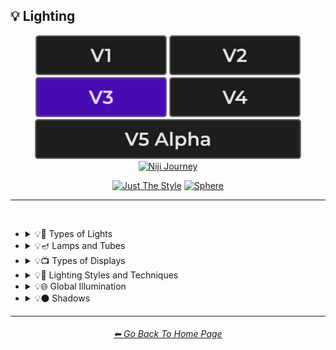 <h2>💡 Lighting</h2>

<div align="center">

[<img src="/Images/Repo_Parts/Buttons/Version_Buttons/button_version_V1_inactive.webp?raw=true" alt="MidJourney V1" height="64" />](/Pages/MJ_V1/Style_Pages/Sphere/Lighting.md)
[<img src="/Images/Repo_Parts/Buttons/Version_Buttons/button_version_V2_inactive.webp?raw=true" alt="MidJourney V2" height="64" />](/Pages/MJ_V2/Style_Pages/Sphere/Lighting.md)
[<img src="/Images/Repo_Parts/Buttons/Version_Buttons/button_version_V3_active.webp?raw=true" alt="MidJourney V3" height="64" />](/Pages/MJ_V3/Style_Pages/Sphere/Lighting.md)
[<img src="/Images/Repo_Parts/Buttons/Version_Buttons/button_version_V4_inactive.webp?raw=true" alt="MidJourney V4" height="64" />](/Pages/MJ_V4/Style_Pages/Just_The_Style/Lighting.md)
<br>
[<img src="/Images/Repo_Parts/Buttons/Version_Buttons/button_version_V5_Alpha_inactive_half.webp?raw=true" alt="MidJourney V5" height="64" />](/Pages/MJ_V5/Style_Pages/Just_The_Style/Lighting.md)
[<img src="/Images/Repo_Parts/Buttons/Version_Buttons/button_version_niji_inactive_half.webp?raw=true" alt="Niji Journey" height="64" />](/Pages/Niji_Journey/Niji_V4/Style_Pages/Lighting.md)

[<img src="/Images/Repo_Parts/Buttons/Image_Type_Buttons/button_just_the_style_inactive.webp?raw=true" alt="Just The Style" width="140.5" />](/Pages/MJ_V3/Style_Pages/Just_The_Style/Lighting.md)
[<img src="/Images/Repo_Parts/Buttons/Image_Type_Buttons/button_sphere_active.webp?raw=true" alt="Sphere" width="140.5" />](/Pages/MJ_V3/Style_Pages/Sphere/Lighting.md)

</div>

<hr>
<br>


- <details><summary>💡🏮 Types of Lights</summary><p><div align="center">

	| Spotlight | Floodlight |
	| :-: | :-: |
	| <img src="/Images/MJ_V3/MidJourney_Styles_(sphere)/sphere_Spotlight.webp?raw=true" width="256" /> | <img src="/Images/MJ_V3/MidJourney_Styles_(sphere)/sphere_Floodlight.webp?raw=true" width="256" /> |
	
	<br>
	
	| Frontlight | Halfrear Lighting | Backlight |
	| :-: | :-: | :-: |
	| <img src="/Images/MJ_V3/MidJourney_Styles_(sphere)/sphere_Frontlight.webp?raw=true" width="256" /> | <img src="/Images/MJ_V3/MidJourney_Styles_(sphere)/sphere_Halfrear_Lighting.webp?raw=true" width="256" /> | <img src="/Images/MJ_V3/MidJourney_Styles_(sphere)/sphere_Backlight.webp?raw=true" width="256" /> | 
	
	<br>
	
	| Rim Lights | Rim Lighting | Marquee |
	| :-: | :-: | :-: |
	| <img src="/Images/MJ_V3/MidJourney_Styles_(sphere)/sphere_Rim_Lights.webp?raw=true" width="256" /> | <img src="/Images/MJ_V3/MidJourney_Styles_(sphere)/sphere_Rim_Lighting.webp?raw=true" width="256" /> | <img src="/Images/MJ_V3/MidJourney_Styles_(sphere)/sphere_Marquee.webp?raw=true" width="256" /> |
	
	<br>
	
	| Strobe | Strobe Light | Stroboscope |
	| :-: | :-: | :-: |
	| <img src="/Images/MJ_V3/MidJourney_Styles_(sphere)/sphere_Strobe.webp?raw=true" width="256" /> | <img src="/Images/MJ_V3/MidJourney_Styles_(sphere)/sphere_Strobe_Light.webp?raw=true" width="256" /> | <img src="/Images/MJ_V3/MidJourney_Styles_(sphere)/sphere_Stroboscope.webp?raw=true" width="256" /> |

	<br>

	| Flickering Light | Bubble Light |
    | :-: | :-: |
    | <img src="/Images/MJ_V3/MidJourney_Styles_(sphere)/sphere_Flickering_Light.webp?raw=true" width="256" /> | <img src="/Images/MJ_V3/MidJourney_Styles_(sphere)/sphere_Bubble_Light.webp?raw=true" width="256" /> |

    <br>

	| Dim | Dim Lighting | Dark Lighting |
	| :-: | :-: | :-: |
	| <img src="/Images/MJ_V3/MidJourney_Styles_(sphere)/Wave_9/sphere_Dim.webp?raw=true" width="256" /> | <img src="/Images/MJ_V3/MidJourney_Styles_(sphere)/Wave_9/sphere_Dim_Lighting.webp?raw=true" width="256" /> | <img src="/Images/MJ_V3/MidJourney_Styles_(sphere)/Wave_9/sphere_Dark_Lighting.webp?raw=true" width="256" /> |

	<br>
	
	| Bright | Ultrabright | Blinding Light |
	| :-: | :-: | :-: |
	| <img src="/Images/MJ_V3/MidJourney_Styles_(sphere)/sphere_Bright.webp?raw=true" width="256" /> | <img src="/Images/MJ_V3/MidJourney_Styles_(sphere)/sphere_Ultrabright.webp?raw=true" width="256" /> | <img src="/Images/MJ_V3/MidJourney_Styles_(sphere)/Wave_10/sphere_Blinding_Light.webp?raw=true" width="256" /> |
	
	<br>
	
	| Crepuscular Rays | Rays of Shimmering Light | Godrays |
	| :-: | :-: | :-: |
	| <img src="/Images/MJ_V3/MidJourney_Styles_(sphere)/sphere_Crepuscular_Rays.webp?raw=true" width="256" /> | <img src="/Images/MJ_V3/MidJourney_Styles_(sphere)/sphere_Rays_of_Shimmering_Light.webp?raw=true" width="256" /> | <img src="/Images/MJ_V3/MidJourney_Styles_(sphere)/sphere_Godrays.webp?raw=true" width="256" /> |
	
	<br>
	
	| Artificial Lighting | Natural Lighting |
	| :-: | :-: |
	| <img src="/Images/MJ_V3/MidJourney_Styles_(sphere)/sphere_Artificial_Lighting.webp?raw=true" width="256" /> | <img src="/Images/MJ_V3/MidJourney_Styles_(sphere)/sphere_Natural_Lighting.webp?raw=true" width="256" /> |

	<br>

	| Sunlight | Direct Sunlight | Sunshine Ray |
	| :-: | :-: | :-: |
	| <img src="/Images/MJ_V3/MidJourney_Styles_(sphere)/sphere_Sunlight.webp?raw=true" width="256" /> | <img src="/Images/MJ_V3/MidJourney_Styles_(sphere)/Wave_10/sphere_Direct_Sunlight.webp?raw=true" width="256" /> | <img src="/Images/MJ_V3/MidJourney_Styles_(sphere)/Wave_9/sphere_Sunshine_Ray.webp?raw=true" width="256" /> |
		
	<br>

	| Sunbeams | Sunshaft |
	| :-: | :-: |
	| <img src="/Images/MJ_V3/MidJourney_Styles_(sphere)/Wave_11/sphere_Sunbeams.webp?raw=true" width="256" /> | <img src="/Images/MJ_V3/MidJourney_Styles_(sphere)/sphere_Sunshaft.webp?raw=true" width="256" /> |

	<br>

	| Moonbeams | Starlight |
	| :-: | :-: |
	| <img src="/Images/MJ_V3/MidJourney_Styles_(sphere)/Wave_11/sphere_Moonbeams.webp?raw=true" width="256" /> | <img src="/Images/MJ_V3/MidJourney_Styles_(sphere)/Wave_11/sphere_Starlight.webp?raw=true" width="256" /> |
	
	<br>
	
	| Waning Light | Radiant Light |
	| :-: | :-: |
	| <img src="/Images/MJ_V3/MidJourney_Styles_(sphere)/sphere_Waning_Light.webp?raw=true" width="256" /> | <img src="/Images/MJ_V3/MidJourney_Styles_(sphere)/sphere_Radiant_Light.webp?raw=true" width="256" /> |

	<br>

	| Incandescent | Fluorescent |
	| :-: | :-: |
	| <img src="/Images/MJ_V3/MidJourney_Styles_(sphere)/sphere_Incandescent.webp?raw=true" width="256" /> | <img src="/Images/MJ_V3/MidJourney_Styles_(sphere)/sphere_Fluorescent.webp?raw=true" width="256" /> |

	<br>

	| CFL | CFL Light |
	| :-: | :-: |
	| <img src="/Images/MJ_V3/MidJourney_Styles_(sphere)/Wave_11/sphere_CFL.webp?raw=true" width="256" /> | <img src="/Images/MJ_V3/MidJourney_Styles_(sphere)/Wave_11/sphere_CFL_Light.webp?raw=true" width="256" /> |
	
	<br>

	| Candlelight | Torch | Torch Light |
	| :-: | :-: | :-: |
	| <img src="/Images/MJ_V3/MidJourney_Styles_(sphere)/Wave_9/sphere_Candlelight.webp?raw=true" width="256" /> | <img src="/Images/MJ_V3/MidJourney_Styles_(sphere)/Wave_11/sphere_Torch.webp?raw=true" width="256" /> | <img src="/Images/MJ_V3/MidJourney_Styles_(sphere)/Wave_11/sphere_Torch_Light.webp?raw=true" width="256" /> |

	<br>

	| Northern Lights |
	| :-: |
	| <img src="/Images/MJ_V3/MidJourney_Styles_(sphere)/Wave_10/sphere_Northern_Lights.webp?raw=true" width="256" /> |

	<br>

	| Tesla Coil | Electric Arc |
	| :-: | :-: |
	| <img src="/Images/MJ_V3/MidJourney_Styles_(sphere)/sphere_Tesla_Coil.webp?raw=true" width="256" /> | <img src="/Images/MJ_V3/MidJourney_Styles_(sphere)/sphere_Electric_Arc.webp?raw=true" width="256" /> |

	<br>

	| Glow Stick | Blacklight |
	| :-: | :-: |
	| <img src="/Images/MJ_V3/MidJourney_Styles_(sphere)/sphere_Glow_Stick.webp?raw=true" width="256" /> | <img src="/Images/MJ_V3/MidJourney_Styles_(sphere)/Wave_11/sphere_Blacklight.webp?raw=true" width="256" /> |

	<br>

	| Laser | Laser Light Show |
	| :-: | :-: |
	| <img src="/Images/MJ_V3/MidJourney_Styles_(sphere)/sphere_Laser.webp?raw=true" width="256" /> | <img src="/Images/MJ_V3/MidJourney_Styles_(sphere)/Wave_11/sphere_Laser_Light_Show.webp?raw=true" width="256" /> |

	<br>
	
	| Dye-Laser | Ion-Laser | Gas-Laser |
	| :-: | :-: | :-: |
	| <img src="/Images/MJ_V3/MidJourney_Styles_(sphere)/Wave_14/sphere_Dye-Laser.webp?raw=true" width="256" /> | <img src="/Images/MJ_V3/MidJourney_Styles_(sphere)/Wave_14/sphere_Ion-Laser.webp?raw=true" width="256" /> | <img src="/Images/MJ_V3/MidJourney_Styles_(sphere)/Wave_14/sphere_Gas-Laser.webp?raw=true" width="256" /> |

	<br>

	| Gobo | Gobo Light |
    | :-: | :-: |
    | <img src="/Images/MJ_V3/MidJourney_Styles_(sphere)/sphere_Gobo.webp?raw=true" width="256" /> | <img src="/Images/MJ_V3/MidJourney_Styles_(sphere)/sphere_Gobo_Light.webp?raw=true" width="256" /> |

    <br>
	
	| Halogen | Argon Flash |
	| :-: | :-: |
	| <img src="/Images/MJ_V3/MidJourney_Styles_(sphere)/sphere_Halogen.webp?raw=true" width="256" /> | <img src="/Images/MJ_V3/MidJourney_Styles_(sphere)/Wave_14/sphere_Argon_Flash.webp?raw=true" width="256" /> |

	<br>
	
	| Lantern | Schwarz Lantern | Coleman Lantern |
	| :-: | :-: | :-: |
	| <img src="/Images/MJ_V3/MidJourney_Styles_(sphere)/sphere_Lantern.webp?raw=true" width="256" /> | <img src="/Images/MJ_V3/MidJourney_Styles_(sphere)/sphere_Schwarz_Lantern.webp?raw=true" width="256" /> | <img src="/Images/MJ_V3/MidJourney_Styles_(sphere)/Wave_14/sphere_Coleman_Lantern.webp?raw=true" width="256" /> |

	<br>

	| Flare | Ember Light |
	| :-: | :-: |
	| <img src="/Images/MJ_V3/MidJourney_Styles_(sphere)/sphere_Flare.webp?raw=true" width="256" /> | <img src="/Images/MJ_V3/MidJourney_Styles_(sphere)/Wave_14/sphere_Ember_Light.webp?raw=true" width="256" /> |

	<br>
	
	| Edison Bulb |
	| :-: |
	| <img src="/Images/MJ_V3/MidJourney_Styles_(sphere)/sphere_Edison_Bulb.webp?raw=true" width="256" /> |

	<br>
	
	| Nightlight | Christmas Lights |
	| :-: | :-: |
	| <img src="/Images/MJ_V3/MidJourney_Styles_(sphere)/sphere_Nightlight.webp?raw=true" width="256" /> | <img src="/Images/MJ_V3/MidJourney_Styles_(sphere)/sphere_Christmas_Lights.webp?raw=true" width="256" /> |

	<br>

	| Optical Fiber | Electroluminescent Wire | Electromagnetic Spectrum |
	| :-: | :-: | :-: |
	| <img src="/Images/MJ_V3/MidJourney_Styles_(sphere)/sphere_Optical_Fiber.webp?raw=true" width="256" /> | <img src="/Images/MJ_V3/MidJourney_Styles_(sphere)/sphere_Electroluminescent_Wire.webp?raw=true" width="256" /> | <img src="/Images/MJ_V3/MidJourney_Styles_(sphere)/sphere_Electromagnetic_Spectrum.webp?raw=true" width="256" /> |

	<br>
	
	| Infrared | Ultraviolet | UV |
	| :-: | :-: | :-: |
	| <img src="/Images/MJ_V3/MidJourney_Styles_(sphere)/sphere_Infrared.webp?raw=true" width="256" /> | <img src="/Images/MJ_V3/MidJourney_Styles_(sphere)/sphere_Ultraviolet.webp?raw=true" width="256" /> | <img src="/Images/MJ_V3/MidJourney_Styles_(sphere)/sphere_UV.webp?raw=true" width="256" /> | 

	<br>
	
	| X-Ray | Lightspeed |
	| :-: | :-: |
	| <img src="/Images/MJ_V3/MidJourney_Styles_(sphere)/sphere_X-Ray.webp?raw=true" width="256" /> | <img src="/Images/MJ_V3/MidJourney_Styles_(sphere)/sphere_Lightspeed.webp?raw=true" width="256" /> |

	<br>

	| Nightclub |
	| :-: |
	| <img src="/Images/MJ_V3/MidJourney_Styles_(sphere)/Wave_10/sphere_Nightclub.webp?raw=true" width="256" /> |
	
	<br>
	
	| Glowing Radioactivity | Nuclear Waste | Glowing Nuclear Waste |
	| :-: | :-: | :-: |
	| <img src="/Images/MJ_V3/MidJourney_Styles_(sphere)/Wave_10/sphere_Glowing_Radioactivity.webp?raw=true" width="256" /> | <img src="/Images/MJ_V3/MidJourney_Styles_(sphere)/Wave_10/sphere_Nuclear_Waste.webp?raw=true" width="256" /> | <img src="/Images/MJ_V3/MidJourney_Styles_(sphere)/Wave_10/sphere_Glowing_Nuclear_Waste.webp?raw=true" width="256" /> |

	</div></p></details>


- <details><summary>💡🪔 Lamps and Tubes</summary><p><div align="center">

	| Flash-Lamp | Flashtube |
	| :-: | :-: |
	| <img src="/Images/MJ_V3/MidJourney_Styles_(sphere)/Wave_14/sphere_Flash-Lamp.webp?raw=true" width="256" /> | <img src="/Images/MJ_V3/MidJourney_Styles_(sphere)/Wave_14/sphere_Flashtube.webp?raw=true" width="256" /> |

	<br>

	| Incandescent Lamp | Fluorescent Lamp |
	| :-: | :-: |
	| <img src="/Images/MJ_V3/MidJourney_Styles_(sphere)/Wave_9/sphere_Incandescent_Lamp.webp?raw=true" width="256" /> | <img src="/Images/MJ_V3/MidJourney_Styles_(sphere)/sphere_Fluorescent_Lamp.webp?raw=true" width="256" /> |

	<br>

	| Plasma Globe | Plasma Lamp | Lava Lamp |
	| :-: | :-: | :-: |
	| <img src="/Images/MJ_V3/MidJourney_Styles_(sphere)/sphere_Plasma_Globe.webp?raw=true" width="256" /> | <img src="/Images/MJ_V3/MidJourney_Styles_(sphere)/Wave_11/sphere_Plasma_Lamp.webp?raw=true" width="256" /> | <img src="/Images/MJ_V3/MidJourney_Styles_(sphere)/sphere_Lava_Lamp.webp?raw=true" width="256" /> |

	<br>

	| Crackle Tube |
	| :-: |
	| <img src="/Images/MJ_V3/MidJourney_Styles_(sphere)/sphere_Crackle_Tube.webp?raw=true" width="256" /> |

	<br>

	| Halogen Lamp |
	| :-: |
	| <img src="/Images/MJ_V3/MidJourney_Styles_(sphere)/sphere_Halogen_Lamp.webp?raw=true" width="256" /> |

	<br>

	| Neon Lamp | Xenon Lamp | Krypton Lamp |
	| :-: | :-: | :-: |
	| <img src="/Images/MJ_V3/MidJourney_Styles_(sphere)/sphere_Neon_Lamp.webp?raw=true" width="256" /> | <img src="/Images/MJ_V3/MidJourney_Styles_(sphere)/sphere_Xenon_Lamp.webp?raw=true" width="256" /> | <img src="/Images/MJ_V3/MidJourney_Styles_(sphere)/sphere_Krypton_Lamp.webp?raw=true" width="256" /> |

	<br>

	| Argon Lamp |
	| :-: |
	| <img src="/Images/MJ_V3/MidJourney_Styles_(sphere)/sphere_Argon_Lamp.webp?raw=true" width="256" /> |

	<br>

	| Helium Lamp | Carbide Lamp |
	| :-: | :-: |
	| <img src="/Images/MJ_V3/MidJourney_Styles_(sphere)/sphere_Helium_Lamp.webp?raw=true" width="256" /> | <img src="/Images/MJ_V3/MidJourney_Styles_(sphere)/sphere_Carbide_Lamp.webp?raw=true" width="256" /> |

	<br>

	| Argand Lamp | Diya Lamp | Arc Lamp |
	| :-: | :-: | :-: |
	| <img src="/Images/MJ_V3/MidJourney_Styles_(sphere)/sphere_Argand_Lamp.webp?raw=true" width="256" /> | <img src="/Images/MJ_V3/MidJourney_Styles_(sphere)/sphere_Diya_Lamp.webp?raw=true" width="256" /> | <img src="/Images/MJ_V3/MidJourney_Styles_(sphere)/Wave_11/sphere_Arc_Lamp.webp?raw=true" width="256" /> |

	<br>

	| Gas Lamp | Gas Mantle | Kerosene Lamp |
	| :-: | :-: | :-: |
	| <img src="/Images/MJ_V3/MidJourney_Styles_(sphere)/Wave_14/sphere_Gas_Lamp.webp?raw=true" width="256" /> | <img src="/Images/MJ_V3/MidJourney_Styles_(sphere)/Wave_14/sphere_Gas_Mantle.webp?raw=true" width="256" /> | <img src="/Images/MJ_V3/MidJourney_Styles_(sphere)/Wave_14/sphere_Kerosene_Lamp.webp?raw=true" width="256" /> |

	<br>

	| Tilley Lamp | Oil Lamp |
	| :-: | :-: |
	| <img src="/Images/MJ_V3/MidJourney_Styles_(sphere)/Wave_14/sphere_Tilley_Lamp.webp?raw=true" width="256" /> | <img src="/Images/MJ_V3/MidJourney_Styles_(sphere)/Wave_14/sphere_Oil_Lamp.webp?raw=true" width="256" /> |

	<br>

	| Mercury-Vapor Lamp | Metal-Halide Lamp | Sodium-Vapor Lamp |
	| :-: | :-: | :-: |
	| <img src="/Images/MJ_V3/MidJourney_Styles_(sphere)/Wave_14/sphere_Mercury-Vapor_Lamp.webp?raw=true" width="256" /> | <img src="/Images/MJ_V3/MidJourney_Styles_(sphere)/Wave_14/sphere_Metal-Halide_Lamp.webp?raw=true" width="256" /> | <img src="/Images/MJ_V3/MidJourney_Styles_(sphere)/Wave_14/sphere_Sodium-Vapor_Lamp.webp?raw=true" width="256" /> |

	<br>

	| Sulfur Lamp | Hollow-Cathode Lamp | Electrodeless Lamp |
	| :-: | :-: | :-: |
	| <img src="/Images/MJ_V3/MidJourney_Styles_(sphere)/Wave_14/sphere_Sulfur_Lamp.webp?raw=true" width="256" /> | <img src="/Images/MJ_V3/MidJourney_Styles_(sphere)/Wave_14/sphere_Hollow-Cathode_Lamp.webp?raw=true" width="256" /> | <img src="/Images/MJ_V3/MidJourney_Styles_(sphere)/Wave_14/sphere_Electrodeless_Lamp.webp?raw=true" width="256" /> |

	<br>

	| Nixie Tube | Rubens-Tube |
	| :-: | :-: |
	| <img src="/Images/MJ_V3/MidJourney_Styles_(sphere)/sphere_Nixie_Tube.webp?raw=true" width="256" /> | <img src="/Images/MJ_V3/MidJourney_Styles_(sphere)/Wave_11/sphere_Rubens-Tube.webp?raw=true" width="256" /> |

	<br>

	| Vacuum Tube Lamp | Geissler Tube | Dekatron |
	| :-: | :-: | :-: |
	| <img src="/Images/MJ_V3/MidJourney_Styles_(sphere)/sphere_Vacuum_Tube_Lamp.webp?raw=true" width="256" /> | <img src="/Images/MJ_V3/MidJourney_Styles_(sphere)/Wave_14/sphere_Geissler_Tube.webp?raw=true" width="256" /> | <img src="/Images/MJ_V3/MidJourney_Styles_(sphere)/Wave_14/sphere_Dekatron.webp?raw=true" width="256" /> |

  </div></p></details>


- <details><summary>💡📺 Types of Displays</summary><p><div align="center">
	
	| 7 Segment Display | Dot Matrix Display | Electroluminescent Display |
	| :-: | :-: | :-: |
	| <img src="/Images/MJ_V3/MidJourney_Styles_(sphere)/sphere_7_Segment_Display.webp?raw=true" width="256" /> | <img src="/Images/MJ_V3/MidJourney_Styles_(sphere)/sphere_Dot_Matrix_Display.webp?raw=true" width="256" /> | <img src="/Images/MJ_V3/MidJourney_Styles_(sphere)/sphere_Electroluminescent_Display.webp?raw=true" width="256" /> |
	
	<br>

	| CRT | Vacuum Fluorescent Display | Phosphor Display |
	| :-: | :-: | :-: |
	| <img src="/Images/MJ_V3/MidJourney_Styles_(sphere)/sphere_CRT.webp?raw=true" width="256" /> | <img src="/Images/MJ_V3/MidJourney_Styles_(sphere)/sphere_Vacuum_Fluorescent_Display.webp?raw=true" width="256" /> | <img src="/Images/MJ_V3/MidJourney_Styles_(sphere)/sphere_Phosphor_Display.webp?raw=true" width="256" /> |
	
	<br>
	
	| LCD | LED |
	| :-: | :-: |
	| <img src="/Images/MJ_V3/MidJourney_Styles_(sphere)/sphere_LCD.webp?raw=true" width="256" /> | <img src="/Images/MJ_V3/MidJourney_Styles_(sphere)/sphere_LED.webp?raw=true" width="256" /> |
	
	<br>
	
	| OLED | AMOLED |
	| :-: | :-: |
	| <img src="/Images/MJ_V3/MidJourney_Styles_(sphere)/sphere_OLED.webp?raw=true" width="256" /> | <img src="/Images/MJ_V3/MidJourney_Styles_(sphere)/sphere_AMOLED.webp?raw=true" width="256" /> |
	
	<br>
	
	| Plasma Display | Quantum Dot | Quantum Dot Display |
	| :-: | :-: | :-: |
	| <img src="/Images/MJ_V3/MidJourney_Styles_(sphere)/sphere_Plasma_Display.webp?raw=true" width="256" /> | <img src="/Images/MJ_V3/MidJourney_Styles_(sphere)/sphere_Quantum_Dot.webp?raw=true" width="256" /> | <img src="/Images/MJ_V3/MidJourney_Styles_(sphere)/sphere_Quantum_Dot_Display.webp?raw=true" width="256" /> |

	<br>

	| Jumbotron |
	| :-: |
	| <img src="/Images/MJ_V3/MidJourney_Styles_(sphere)/Wave_9/sphere_Jumbotron.webp?raw=true" width="256" /> |

	</div></p></details>


- <details><summary>💡🔦 Lighting Styles and Techniques</summary><p><div align="center">

	| Lighting | Illuminated | Illumination |
	| :-: | :-: | :-: |
	| <img src="/Images/MJ_V3/MidJourney_Styles_(sphere)/Wave_13/sphere_Lighting.webp?raw=true" width="256" /> | <img src="/Images/MJ_V3/MidJourney_Styles_(sphere)/Wave_13/sphere_Illuminated.webp?raw=true" width="256" /> | <img src="/Images/MJ_V3/MidJourney_Styles_(sphere)/Wave_13/sphere_Illumination.webp?raw=true" width="256" /> |
	
	<br>

	| Moody Lighting | Mood Lighting |
	| :-: | :-: |
	| <img src="/Images/MJ_V3/MidJourney_Styles_(sphere)/sphere_Moody_Lighting.webp?raw=true" width="256" /> | <img src="/Images/MJ_V3/MidJourney_Styles_(sphere)/sphere_Mood_Lighting.webp?raw=true" width="256" /> |

	<br>

	| Cinematic Lighting | Studio Lighting | Cove Lighting |
	| :-: | :-: | :-: |
	| <img src="/Images/MJ_V3/MidJourney_Styles_(sphere)/sphere_Cinematic_Lighting.webp?raw=true" width="256" /> | <img src="/Images/MJ_V3/MidJourney_Styles_(sphere)/sphere_Studio_Lighting.webp?raw=true" width="256" /> | <img src="/Images/MJ_V3/MidJourney_Styles_(sphere)/sphere_Cove_Lighting.webp?raw=true" width="256" /> |
	
	<br>
	
	| Soft Lighting | Hard Lighting | Accent Lighting |
	| :-: | :-: | :-: |
	| <img src="/Images/MJ_V3/MidJourney_Styles_(sphere)/sphere_Soft_Lighting.webp?raw=true" width="256" /> | <img src="/Images/MJ_V3/MidJourney_Styles_(sphere)/sphere_Hard_Lighting.webp?raw=true" width="256" /> | <img src="/Images/MJ_V3/MidJourney_Styles_(sphere)/sphere_Accent_Lighting.webp?raw=true" width="256" /> |
	
	<br>
	
	| Volumetric | Volumetric Lighting | Contre-Jour |
	| :-: | :-: | :-: |
	| <img src="/Images/MJ_V3/MidJourney_Styles_(sphere)/sphere_Volumetric.webp?raw=true" width="256" /> | <img src="/Images/MJ_V3/MidJourney_Styles_(sphere)/sphere_Volumetric_Lighting.webp?raw=true" width="256" /> | <img src="/Images/MJ_V3/MidJourney_Styles_(sphere)/sphere_Contre-Jour.webp?raw=true" width="256" /> |
	
	<br>
	
	| Rembrandt Lighting | Split Lighting | Beautiful Lighting |
	| :-: | :-: | :-: |
	| <img src="/Images/MJ_V3/MidJourney_Styles_(sphere)/sphere_Rembrandt_Lighting.webp?raw=true" width="256" /> | <img src="/Images/MJ_V3/MidJourney_Styles_(sphere)/sphere_Split_Lighting.webp?raw=true" width="256" /> | <img src="/Images/MJ_V3/MidJourney_Styles_(sphere)/sphere_Beautiful_Lighting.webp?raw=true" width="256" /> |
	
	<br>
	
	| Low-Key Lighting | High-Key Lighting |
	| :-: | :-: |
	| <img src="/Images/MJ_V3/MidJourney_Styles_(sphere)/sphere_Low-Key_Lighting.webp?raw=true" width="256" /> | <img src="/Images/MJ_V3/MidJourney_Styles_(sphere)/sphere_High-Key_Lighting.webp?raw=true" width="256" /> |
	
	<br>
	
	| Downlighting | Uplighting |
	| :-: | :-: |
	| <img src="/Images/MJ_V3/MidJourney_Styles_(sphere)/sphere_Downlighting.webp?raw=true" width="256" /> | <img src="/Images/MJ_V3/MidJourney_Styles_(sphere)/sphere_Uplighting.webp?raw=true" width="256" /> |
	
	<br>
	
	| Under-Illumination | Over-Illumination |
	| :-: | :-: |
	| <img src="/Images/MJ_V3/MidJourney_Styles_(sphere)/sphere_Under-Illumination.webp?raw=true" width="256" /> | <img src="/Images/MJ_V3/MidJourney_Styles_(sphere)/sphere_Over-Illumination.webp?raw=true" width="256" /> |

	<br>
	
	| Veiling Flare | Caustic Lighting | Ethereal Lighting |
	| :-: | :-: | :-: |
	| <img src="/Images/MJ_V3/MidJourney_Styles_(sphere)/sphere_Veiling_Flare.webp?raw=true" width="256" /> | <img src="/Images/MJ_V3/MidJourney_Styles_(sphere)/sphere_Caustic_Lighting.webp?raw=true" width="256" /> | <img src="/Images/MJ_V3/MidJourney_Styles_(sphere)/sphere_Ethereal_Lighting.webp?raw=true" width="256" /> |

	<br>

	| Nightclub Lighting | DJ Lighting |
	| :-: | :-: |
	| <img src="/Images/MJ_V3/MidJourney_Styles_(sphere)/Wave_10/sphere_Nightclub_Lighting.webp?raw=true" width="256" /> | <img src="/Images/MJ_V3/MidJourney_Styles_(sphere)/sphere_DJ_Lighting.webp?raw=true" width="256" /> |

	<br>

	| Concert Lighting | Museum Lighting |
	| :-: | :-: |
	| <img src="/Images/MJ_V3/MidJourney_Styles_(sphere)/Wave_10/sphere_Concert_Lighting.webp?raw=true" width="256" /> | <img src="/Images/MJ_V3/MidJourney_Styles_(sphere)/Wave_11/sphere_Museum_Lighting.webp?raw=true" width="256" /> |

	<br>

	| Light Pollution |
	| :-: |
	| <img src="/Images/MJ_V3/MidJourney_Styles_(sphere)/sphere_Light_Pollution.webp?raw=true" width="256" /> |

	<br>
	
	| Epic Light |
	| :-: |
	| <img src="/Images/MJ_V3/MidJourney_Styles_(sphere)/sphere_Epic_Light.webp?raw=true" width="256" /> |

	</div></p></details>


- <details><summary>💡🌐 Global Illumination</summary><p><div align="center">

	| Global Illumination | Lumen Global Illumination | Screen Space Global Illumination |
	| :-: | :-: | :-: |
	| <img src="/Images/MJ_V3/MidJourney_Styles_(sphere)/sphere_Global_Illumination.webp?raw=true" width="256" /> | <img src="/Images/MJ_V3/MidJourney_Styles_(sphere)/sphere_Lumen_Global_Illumination.webp?raw=true" width="256" /> | <img src="/Images/MJ_V3/MidJourney_Styles_(sphere)/sphere_Screen_Space_Global_Illumination.webp?raw=true" width="256" /> | 
	
	<br>
	
	| Ray Tracing Global Illumination |
	| :-: |
	| <img src="/Images/MJ_V3/MidJourney_Styles_(sphere)/sphere_Ray_Tracing_Global_Illumination.webp?raw=true" width="256" /> |

	<br>

	| Photon-Mapping |
	| :-: |
	| <img src="/Images/MJ_V3/MidJourney_Styles_(sphere)/sphere_Photon-Mapping.webp?raw=true" width="256" /> |

	</div></p></details>


- <details><summary>💡⚫ Shadows</summary><p><div align="center">
	
	| Shadow | Shadows | Ray Traced Shadows |
	| :-: | :-: | :-: |
	| <img src="/Images/MJ_V3/MidJourney_Styles_(sphere)/Wave_13/sphere_Shadow.webp?raw=true" width="256" /> | <img src="/Images/MJ_V3/MidJourney_Styles_(sphere)/sphere_Shadows.webp?raw=true" width="256" /> | <img src="/Images/MJ_V3/MidJourney_Styles_(sphere)/Wave_9/sphere_Ray_Traced_Shadows.webp?raw=true" width="256" /> |

	</div></p></details>

<hr><!--------------->
<div align="center">
<h6><a href="/README.md">⬅ Go Back To Home Page</a></h6>
</div>